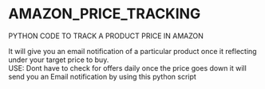 # AMAZON_PRICE_TRACKING
PYTHON CODE TO TRACK A PRODUCT PRICE IN AMAZON<Br>

It will give you an email notification of a particular product once it reflecting under your target price to buy. <br>
USE: Dont have to check for offers daily once the price goes down it will send you an Email notification by using this python script
